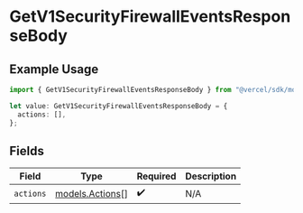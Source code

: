# GetV1SecurityFirewallEventsResponseBody

## Example Usage

```typescript
import { GetV1SecurityFirewallEventsResponseBody } from "@vercel/sdk/models/getv1securityfirewalleventsop.js";

let value: GetV1SecurityFirewallEventsResponseBody = {
  actions: [],
};
```

## Fields

| Field                                    | Type                                     | Required                                 | Description                              |
| ---------------------------------------- | ---------------------------------------- | ---------------------------------------- | ---------------------------------------- |
| `actions`                                | [models.Actions](../models/actions.md)[] | :heavy_check_mark:                       | N/A                                      |